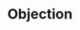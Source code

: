 ---
layout: chapter
name: objection
title: "Objection"
image: something.jpg
description: Voluptate hic ipsa temporibus. Deserunt aperiam quasi et. Sit quibusdam animi expedita enim et. Voluptatem adipisci ducimus deleniti molestiae nihil odio. Quia maiores in officia. Est itaque quis et vitae. Quaerat nostrum suscipit voluptates voluptatem et consequatur ea.
---